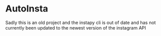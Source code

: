 # AutoInsta

Sadly this is an old project and the instapy cli is out of date and has not currently been updated to the newest version of the instagram API